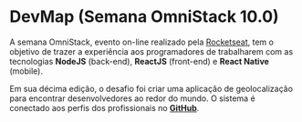 # DevMap (Semana OmniStack 10.0)
A semana OmniStack, evento on-line realizado pela [Rocketseat](https://rocketseat.com.br), tem o objetivo de trazer a experiência aos programadores de trabalharem com as tecnologias **NodeJS** (back-end), **ReactJS** (front-end) e **React Native** (mobile).

Em sua décima edição, o desafio foi criar uma aplicação de geolocalização para encontrar desenvolvedores ao redor do mundo. O sistema é conectado aos perfis dos profissionais no [**GitHub**](https://github.com).
